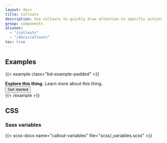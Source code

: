 ```yaml
---
layout: docs
title: Callouts
description: Use callouts to quickly draw attention to specific actions with an extended explanation.
group: components
aliases:
  - "/callouts"
  - "/docs/callouts"
toc: true
---
```


## Examples

{{< example class="bd-example-padded" >}}
<div class="callout">
  <div class="callout-content">
    <strong>Explore this thing.</strong> Learn more about this thing.
  </div>

  <div class="callout-secondary">
    <button class="btn btn-primary">Get started</button>
  </div>
</div>
{{< /example >}}

## CSS

### Sass variables

{{< scss-docs name="callout-variables" file="scss/_variables.scss" >}}
